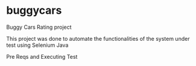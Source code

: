# buggycars 
Buggy Cars Rating project

This project was done to automate the functionalities of the system under test using Selenium Java

Pre Reqs and Executing Test
